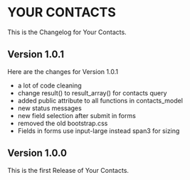 YOUR CONTACTS
=============

This is the Changelog for Your Contacts.

Version 1.0.1
-------------

Here are the changes for Version 1.0.1

* a lot of code cleaning
* change result() to result_array() for contacts query
* added public attribute to all functions in contacts_model
* new status messages
* new field selection after submit in forms
* removed the old bootstrap.css
* Fields in forms use input-large instead span3 for sizing

Version 1.0.0
-------------

This is the first Release of Your Contacts.
